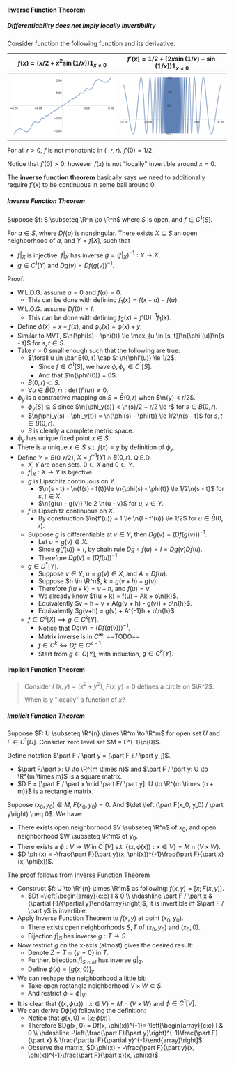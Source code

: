#### Inverse Function Theorem

##### Differentiability does not imply locally invertibility

Consider function the following function and its derivative.

| $f(x) = (x/2 + x^2 \sin(1/x))1_{x\neq 0}$                    | $f'(x) = 1/2 + (2x\sin(1/x) - \sin(1/x))1_{x\neq 0}$         |
| ------------------------------------------------------------ | ------------------------------------------------------------ |
| <img src="images/graph.svg" alt="graph" style="zoom: 50%;" /> | <img src="images/derivative.svg" alt="derivative" style="zoom:50%;" /> |

For all $r > 0$, $f$ is not monotonic in $(-r, r)$. $f'(0) = 1/2$.

Notice that $f'(0) > 0$, however $f(x)$ is not "locally" invertible around $x=0$.

The **inverse function theorem** basically says we need to additionally require $f'(x)$ to be continuous in some ball around $0$.

##### Inverse Function Theorem

Suppose $f: S \subseteq \R^n \to \R^n$ where $S$ is open, and $f \in C^1[S]$.

For $a \in S$, where $Df(a)$ is nonsingular. There exists $X\subseteq S$ an open neighborhood of $a$, and $Y = f[X]$, such that

- $f|_X$ is injective. $f|_X$ has inverse $g = \left (f|_X\right)^{-1}: Y \to X$.
- $g \in C^1[Y]$ and $Dg(v) = Df(g(v))^{-1}$.

Proof:
- W.L.O.G. assume $a = 0$ and $f(a) = 0$.
    - This can be done with defining $f_1(x) = f(x + a) - f(a)$.
- W.L.O.G. assume $Df(0) = I$.
    - This can be done with defining $f_2(x) = f'(0)^{-1}f_1(x)$.
- Define $\phi(x) = x - f(x)$, and $\phi_y(x) = \phi(x) + y$.
- Similar to MVT, $\n{\phi(s) - \phi(t)} \le \max_{u \in [s, t]}\n{\phi'(u)}\n{s - t}$ for $s, t \in S$.
- Take $r > 0$ small enough such that the following are true:
    - $\forall u \in \bar B(0, r) \cap S: \n{\phi'(u)} \le 1/2$.
        - Since $f \in C^1[S]$, we have $\phi, \phi_y \in C^1[S]$.
        - And that $\n{\phi'(0)} = 0$.
    - $\bar B(0, r) \subset S$.
    - $\forall u \in \bar B(0, r): \det(f'(u)) \neq 0$.
- $\phi_y$ is a contractive mapping on $S=\bar B(0, r)$ when $\n{y} < r/2$.
    - $\phi_y[S] \subseteq S$ since $\n{\phi_y(s)} < \n{s}/2 + r/2 \le r$ for $s \in \bar B(0, r)$.
    - $\n{\phi_y(s) - \phi_y(t)} = \n{\phi(s) - \phi(t)} \le 1/2\n{s - t}$ for $s, t \in \bar B(0, r)$.
    - $S$ is clearly a complete metric space.
- $\phi_y$ has unique fixed point $x \in S$.
- There is a unique $x \in S$ s.t. $f(x) = y$ by definition of $\phi_y$.
- Define $Y = B(0, r/2)$, $X = f^{-1}[Y] \cap B(0, r)$. Q.E.D.
    - $X, Y$ are open sets. $0 \in X$ and $0 \in Y$.
    - $f|_X:X \to Y$ is bijective.
    - $g$ is Lipschitz continuous on $Y$.
        - $\n{s - t} - \n{f(s) - f(t)}\le \n{\phi(s) - \phi(t)} \le 1/2\n{s - t}$ for $s, t \in X$.
        - $\n{g(u) - g(v)} \le 2 \n{u - v}$ for $u, v \in Y$.
    - $f$ is Lipschitz continuous on $X$.
        - By construction $\n{f'(u)} + 1 \le \n{I - f'(u)} \le 1/2$ for $u \in \bar B(0, r)$.
    - Suppose $g$ is differentiable at $v \in Y$, then $Dg(v) = (Df(g(v)))^{-1}$.
        - Let $u = g(v) \in X$.
        - Since $g(f(u)) = \iota$, by chain rule $Dg \circ f(u) = I = Dg(v)Df(u)$.
        - Therefore $Dg(v) = (Df(u))^{-1}$.
    - $g \in D^*[Y]$.
        - Suppose $v \in Y$, $u = g(v) \in X$, and $A = Df(u)$.
        - Suppose $h \in \R^n$, $k = g(v + h) - g(v)$.
        - Therefore $f(u + k) = v + h$, and $f(u) = v$.
        - We already know $f(u + k) = f(u) + Ak + o\n{k}$.
        - Equivalently $v + h = v + A(g(v + h) - g(v)) + o\n{h}$.
        - Equivalently $g(v+h) = g(v) + A^{-1}h + o\n{h}$.
    - $f \in C^k[X] \implies g \in C^k[Y]$.
        - Notice that $Dg(v) = (Df(g(v)))^{-1}$.
        - Matrix inverse is in $C^\infty$. ==TODO==
        - $f \in C^k \iff Df \in C^{k-1}$.
        - Start from $g \in C[Y]$, with induction, $g \in C^k[Y]$.

#### Implicit Function Theorem

> Consider $F(x, y) = (x^2 + y^2)$, $F(x, y) = 0$ defines a circle on $\R^2$.
>
> When is $y$ "locally" a function of $x$?

##### Implicit Function Theorem

Suppose $F:  U \subseteq \R^{n} \times \R^m \to \R^m$ for open set $U$ and $F \in C^1[U]$. Consider zero level set $M = F^{-1}\c{0}$.

Define notation $\part F / \part y = (\part F_i / \part y_j)$.
- $\part F/\part x: U \to \R^{m \times n}$ and $\part F / \part y: U \to \R^{m \times m}$ is a square matrix.
- $D F = [\part F / \part x \mid \part F/ \part y]: U \to \R^{m \times (n + m)}$ is a rectangle matrix.

Suppose $(x_0, y_0) \in M$, $F(x_0, y_0) = 0$. And $\det \left (\part F(x_0, y_0) / \part y\right) \neq 0$. We have:
- There exists open neighborhood $V \subseteq \R^n$ of $x_0$, and open neighborhood $W \subseteq \R^m$ of $y_0$.
- There exists a $\phi: V \to W$ in $C^1[V]$ s.t. $\{(x, \phi(x)): x \in V\} = M \cap (V \times W)$.
- $D \phi(x) = -\frac{\part F}{\part y}(x, \phi(x))^{-1}\frac{\part F}{\part x}(x, \phi(x))$.

The proof follows from Inverse Function Theorem
- Construct $f: U \to \R^{n} \times \R^m$ as following: $f(x, y)=[x;F\left(x, y\right)]$.
    - $Df =\left[\begin{array}{c:c} I & 0 \\ \hdashline \part F / \part x & {\partial F}/{\partial y}\end{array}\right]$, it is invertible iff $\part F / \part y$ is invertible.
- Apply Inverse Function Theorem to $f(x, y)$ at point $(x_0, y_0)$.
    - There exists open neighborhoods $S, T$ of $(x_0, y_0)$ and $(x_0, 0)$.
    - Bijection $f|_S$ has inverse $g: T\to S$.
- Now restrict $g$ on the x-axis (almost) gives the desired result:
    - Denote $Z = T \cap \{y = 0\}$ in $T$.
    - Further, bijection $f|_{S \cap M}$ has inverse $g|_{Z}$.
    - Define $\phi(x) = [g(x, 0)]_y$.
- We can reshape the neighborhood a little bit:
    - Take open rectangle neighborhood $V \times W \subset S$.
    - And restrict $\phi = \phi|_V$.
- It is clear that $\{(x, \phi(x)): x \in V\} = M \cap (V \times W)$ and $\phi \in C^1[V]$.
- We can derive $D\phi(x)$ following the definition:
    - Notice that $g(x, 0) = [x; \phi(x)]$.
    - Therefore $Dg(x, 0) = Df(x, \phi(x))^{-1}= \left[\begin{array}{c:c} I & 0 \\ \hdashline -\left(\frac{\part F}{\part y}\right)^{-1}\frac{\part F}{\part x} & \frac{\partial F}{\partial y}^{-1}\end{array}\right]$.
    - Observe the matrix, $D \phi(x) = -\frac{\part F}{\part y}(x, \phi(x))^{-1}\frac{\part F}{\part x}(x, \phi(x))$.
